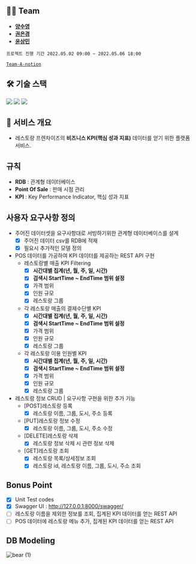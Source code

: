 ## 👩‍💻 Team
- **[양수영](https://github.com/tasddc1226)**
- **[권은경](https://github.com/fore0919)**
- **[윤상민](https://github.com/redtea89)**

`프로젝트 진행 기간 2022.05.02 09:00 ~ 2022.05.06 18:00`

[`Team-A-notion`](https://pretty-marlin-13a.notion.site/Team-A-03cf51c7174847ce88a6302e6939ea2a)


## 🛠 기술 스택
<img src="https://img.shields.io/badge/python-3776AB?style=plastic&logo=python&logoColor=white">
<img src="https://img.shields.io/badge/django-092E20?style=plastic&logo=django&logoColor=white">
<img src="https://img.shields.io/badge/mysql-C70D2C?style=plastic&logo=mysql&logoColor=white">


## 🍝 서비스 개요
- 레스토랑 프렌차이즈의 **비즈니스 KPI(핵심 성과 지표)** 데이터를 얻기 위한 플랫폼 서비스.
 
## 규칙
- **RDB** : 관계형 데이터베이스
- **Point Of Sale** : 판매 시점 관리
- **KPI** : Key Performance Indicator, 핵심 성과 지표

## 사용자 요구사항 정의
- 주어진 데이터셋을 요구사항대로 서빙하기위한 관계형 데이터베이스를 설계
    - [x] 주어진 데이터 csv를 RDB에 적재
    - [x] 필요시 추가적인 모델 정의 

- POS 데이터를 가공하여 KPI 데이터를 제공하는 REST API 구현
    - 레스토랑별 매출 KPI Filtering
        - [x] **시간대별 집계(년, 월, 주, 일, 시간)**
        - [x] **검색시 StartTime ~ EndTime 범위 설정**
        - [x] 가격 범위
        - [x] 인원 규모
        - [x] 레스토랑 그룹 
    - 각 레스토랑 매출의 결제수단별 KPI 
        - [x] **시간대별 집계(년, 월, 주, 일, 시간)**
        - [x] **검색시 StartTime ~ EndTime 범위 설정**
        - [x] 가격 범위
        - [x] 인원 규모
        - [x] 레스토랑 그룹 
    - 각 레스토랑 이용 인원별 KPI 
        - [x] **시간대별 집계(년, 월, 주, 일, 시간)**
        - [x] **검색시 StartTime ~ EndTime 범위 설정**
        - [x] 가격 범위
        - [x] 인원 규모
        - [x] 레스토랑 그룹 

- 레스토랑 정보 CRUD | 요구사항 구현을 위한 추가 기능 
    - [POST]레스토랑 등록
        - [x] 레스토랑 이름, 그룹, 도시, 주소 등록
    - [PUT]레스토랑 정보 수정
        - [x] 레스토랑 이름, 그룹, 도시, 주소 수정
    - [DELETE]레스토랑 삭제
        - [x] 레스토랑 정보 삭제 시 관련 정보 삭제
    - [GET]레스토랑 조회 
        - [x] 레스토랑 목록/상세정보 조회
        - [x] 레스토랑 id, 레스토랑 이름, 그룹, 도시, 주소 조회

## Bonus Point
  - [x] Unit Test codes 
  - [x] Swagger UI : http://127.0.0.1:8000/swagger/
  - [ ] 레스토랑 이름을 제외한 정보를 조회, 집계된 KPI 데이터를 얻는 REST API
  - [ ] POS 데이터에 레스토랑 메뉴 추가, 집계된 KPI 데이터를 얻는 REST API

## DB Modeling
![bear (1)](https://user-images.githubusercontent.com/91520365/167058056-8254ae2a-50be-434d-b5ab-23a55e1a15f2.png)

